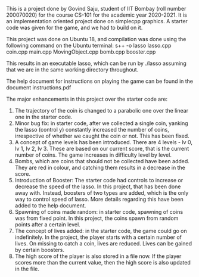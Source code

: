 This is a project done by Govind Saju, student of IIT Bombay (roll number 200070020) for the course CS-101 for the academic year 2020-2021.
It is an implementation oriented project done on simplecpp graphics. A starter code was given for the game, and we had to build on it.

This project was done on Ubuntu 18, and compilation was done using the following command on the Ubuntu terminal:
s++ -o lasso lasso.cpp coin.cpp main.cpp MovingObject.cpp bomb.cpp booster.cpp

This results in an executable lasso, which can be run by
./lasso
assuming that we are in the same working directory throughout.

The help document for instructions on playing the game can be found in the document instructions.pdf


The major enhancements in this project over the starter code are:
  1) The trajectory of the coin is changed to a parabolic one over the linear one in the starter code.
  2) Minor bug fix: in starter code, after we collected a single coin, yanking the lasso (control y) constantly increased the number of coins, irrespective of whether we caught the coin or not. This has been fixed.
  3) A concept of game levels has been introduced. There are 4 levels - lv 0, lv 1, lv 2, lv 3. These are based on our current score, that is the current number of coins. The game increases in difficulty level by level.
  4) Bombs, which are coins that should not be collected have been added. They are red in colour, and catching them results in a decrease in the score.
  5) Introduction of Booster: The starter code had controls to increase or decrease the speed of the lasso. In this project, that has been done away with. Instead, boosters of two types are added, which is the only way to control speed of lasso. More details regarding this have been added to the help document.
  6) Spawning of coins made random: in starter code, spawning of coins was from  fixed point. In this project, the coins spawn from random points after a certain level.
  7) The concept of lives added: in the starter code, the game could go on indefinitely. In the project, the player starts with a certain number of lives. On missing to catch a coin, lives are reduced. Lives can be gained by certain boosters.
  8) The high score of the player is also stored in a file now. If the player scores more than the current value, then the high score is also updated in the file.
  
